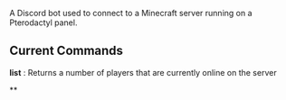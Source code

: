 A Discord bot used to connect to a Minecraft server running on a Pterodactyl panel.

## Current Commands

**list**
: Returns a number of players that are currently online on the server

**
<!--stackedit_data:
eyJoaXN0b3J5IjpbLTEzNTk2NjMyNjRdfQ==
-->